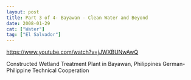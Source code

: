 ```yaml
---
layout: post
title: Part 3 of 4- Bayawan - Clean Water and Beyond
date: 2008-01-29
cat: ["Water"]
tag: ["El Salvador"]
---
```


https://www.youtube.com/watch?v=jJWXBUNwAwQ  

Constructed Wetland Treatment Plant in Bayawan, Philippines German-Philippine Technical Cooperation 